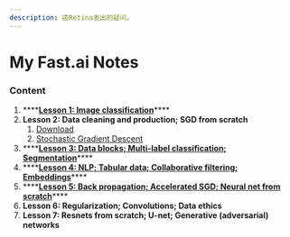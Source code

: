 ```yaml
---
description: 由Retina发出的疑问。
---
```


# My Fast.ai Notes

### Content

1. \*\*\*\*[**Lesson 1: Image classification**](lesson-1.md)\*\*\*\*
2. **Lesson 2: Data cleaning and production; SGD from scratch**
   1. [Download](lesson-2-download.md)
   2. [Stochastic Gradient Descent](lesson2-download.md)
3. \*\*\*\*[**Lesson 3: Data blocks; Multi-label classification; Segmentation**](lesson-3-1.md)\*\*\*\*
4. \*\*\*\*[**Lesson 4: NLP; Tabular data; Collaborative filtering; Embeddings**](lesson4.md)\*\*\*\*
5. \*\*\*\*[**Lesson 5: Back propagation; Accelerated SGD; Neural net from scratch**](lesson-5-back-propagation-accelerated-sgd-neural-net-from-scratch.md)\*\*\*\*
6. **Lesson 6: Regularization; Convolutions; Data ethics**
7. **Lesson 7: Resnets from scratch; U-net; Generative \(adversarial\) networks**

